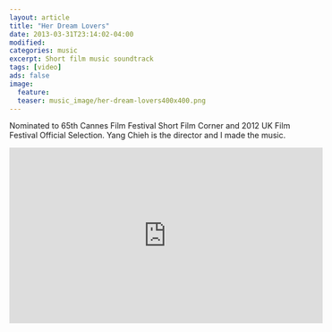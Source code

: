 ```yaml
---
layout: article
title: "Her Dream Lovers"
date: 2013-03-31T23:14:02-04:00
modified:
categories: music
excerpt: Short film music soundtrack
tags: [video]
ads: false
image:
  feature:
  teaser: music_image/her-dream-lovers400x400.png
---
```


Nominated to 65th Cannes Film Festival Short Film Corner and 2012 UK Film Festival Official Selection.
Yang Chieh is the director and I made the music.

<iframe width="560" height="315" src="https://www.youtube.com/embed/_cKptIR4mS4" frameborder="0" allowfullscreen></iframe>

